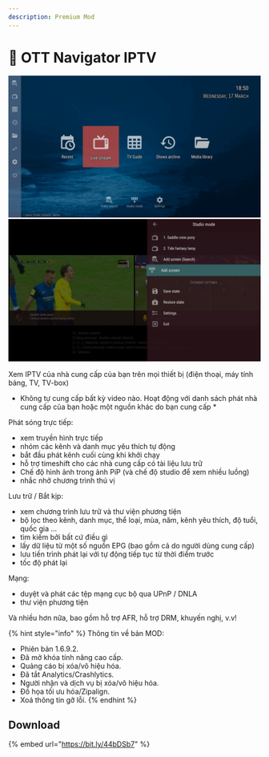 ```yaml
---
description: Premium Mod
---
```


# 🔵 OTT Navigator IPTV

![](<../.gitbook/assets/image (1).png>) ![](<../.gitbook/assets/image (1) (1).png>)

Xem IPTV của nhà cung cấp của bạn trên mọi thiết bị (điện thoại, máy tính bảng, TV, TV-box)

* Không tự cung cấp bất kỳ video nào. Hoạt động với danh sách phát nhà cung cấp của bạn hoặc một nguồn khác do bạn cung cấp \*

Phát sóng trực tiếp:

* xem truyền hình trực tiếp
* nhóm các kênh và danh mục yêu thích tự động
* bắt đầu phát kênh cuối cùng khi khởi chạy
* hỗ trợ timeshift cho các nhà cung cấp có tài liệu lưu trữ
* Chế độ hình ảnh trong ảnh PiP (và chế độ studio để xem nhiều luồng)
* nhắc nhở chương trình thú vị

Lưu trữ / Bắt kịp:

* xem chương trình lưu trữ và thư viện phương tiện
* bộ lọc theo kênh, danh mục, thể loại, mùa, năm, kênh yêu thích, độ tuổi, quốc gia ...
* tìm kiếm bởi bất cứ điều gì
* lấy dữ liệu từ một số nguồn EPG (bao gồm cả do người dùng cung cấp)
* lưu tiến trình phát lại với tự động tiếp tục từ thời điểm trước
* tốc độ phát lại

Mạng:

* duyệt và phát các tệp mạng cục bộ qua UPnP / DNLA
* thư viện phương tiện

Và nhiều hơn nữa, bao gồm hỗ trợ AFR, hỗ trợ DRM, khuyến nghị, v.v!

{% hint style="info" %}
Thông tin về bản MOD:

* Phiên bản 1.6.9.2.
* Đã mở khóa tính năng cao cấp.
* Quảng cáo bị xóa/vô hiệu hóa.
* Đã tắt Analytics/Crashlytics.
* Người nhận và dịch vụ bị xóa/vô hiệu hóa.
* Đồ họa tối ưu hóa/Zipalign.
* Xoá thông tin gỡ lỗi.
{% endhint %}

## Download

{% embed url="https://bit.ly/44bDSb7" %}
